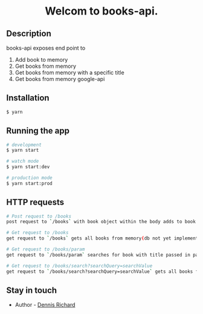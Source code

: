 <h1 align="center">Welcom to books-api.</h1>

## Description

books-api exposes end point to

1. Add book to memory
2. Get books from memory
3. Get books from memory with a specific title
4. Get books from memory google-api

## Installation

```bash
$ yarn
```

## Running the app

```bash
# development
$ yarn start

# watch mode
$ yarn start:dev

# production mode
$ yarn start:prod
```

## HTTP requests

```bash
# Post request to /books
post request to `/books` with book object within the body adds to book to memory(db not yet implemented)

# Get request to /books
get request to `/books` gets all books from memory(db not yet implemented)

# Get request to /books/param
get request to `/books/param` searches for book with title passed in param and gets all books from memory(db not yet connected) that matches title

# Get request to /books/search?searchQuery=searchValue
get request to `/books/search?searchQuery=searchValue` gets all books from google-api, trims the response and returs parse meta data.
```

## Stay in touch

- Author - [Dennis Richard](https://www.linkedin.com/in/dennis-richard-3176737/)
